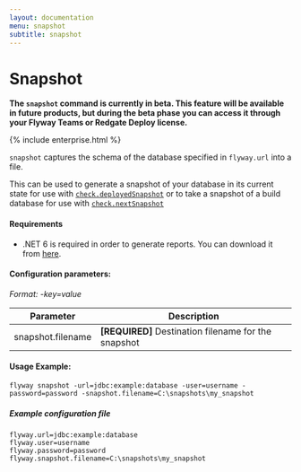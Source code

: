 ```yaml
---
layout: documentation
menu: snapshot
subtitle: snapshot
---
```


# Snapshot

**The `snapshot` command is currently in beta. This feature will be available in future products, but during the beta phase you can access it through your Flyway Teams or Redgate Deploy license.**

{% include enterprise.html %}

`snapshot` captures the schema of the database specified in `flyway.url` into a file.

This can be used to generate a snapshot of your database in its current state for use with [`check.deployedSnapshot`](/documentation/command/check#configuration-parameters)
or to take a snapshot of a build database for use with [`check.nextSnapshot`](/documentation/command/check#configuration-parameters)

#### Requirements
- .NET 6 is required in order to generate reports. You can download it from [here](https://dotnet.microsoft.com/en-us/download/dotnet/6.0).

#### Configuration parameters:
 _Format: -key=value_

| Parameter                    | Description
| ---------------------------- | -----------------------------------------------------------
|    snapshot.filename         | **[REQUIRED]** Destination filename for the snapshot

#### Usage Example:
```
flyway snapshot -url=jdbc:example:database -user=username -password=password -snapshot.filename=C:\snapshots\my_snapshot
```

##### Example configuration file

```properties
flyway.url=jdbc:example:database
flyway.user=username
flyway.password=password
flyway.snapshot.filename=C:\snapshots\my_snapshot
```
